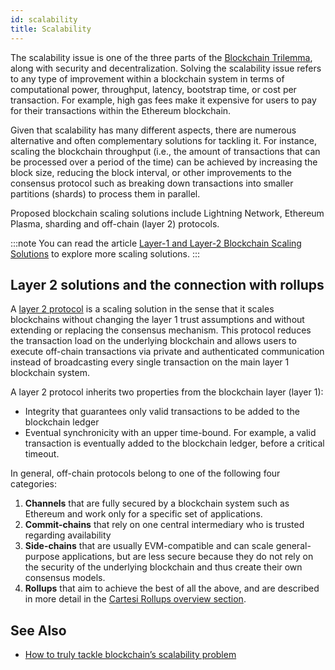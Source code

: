```yaml
---
id: scalability
title: Scalability
---
```


The scalability issue is one of the three parts of the [Blockchain Trilemma](https://www.gemini.com/cryptopedia/blockchain-trilemma-decentralization-scalability-definition), along with security and decentralization. Solving the scalability issue refers to any type of improvement within a blockchain system in terms of computational power, throughput, latency, bootstrap time, or cost per transaction. For example, high gas fees make it expensive for users to pay for their transactions within the Ethereum blockchain.

Given that scalability has many different aspects, there are numerous alternative and often complementary solutions for tackling it. For instance, scaling the blockchain throughput (i.e., the amount of transactions that can be processed over a period of the time) can be achieved by increasing the block size, reducing the block interval, or other improvements to the consensus protocol such as breaking down transactions into smaller partitions (shards) to process them in parallel.

Proposed blockchain scaling solutions include Lightning Network, Ethereum Plasma, sharding and off-chain (layer 2) protocols.

:::note
You can read the article [Layer-1 and Layer-2 Blockchain Scaling Solutions](https://www.gemini.com/cryptopedia/blockchain-layer-2-network-layer-1-network) to explore more scaling solutions.
:::

## Layer 2 solutions and the connection with rollups

A [layer 2 protocol](https://academy.binance.com/en/glossary/layer-2) is a scaling solution in the sense that it scales blockchains without changing the layer 1 trust assumptions and without extending or replacing the consensus mechanism. This protocol reduces the transaction load on the underlying blockchain and allows users to execute off-chain transactions via private and authenticated communication instead of broadcasting every single transaction on the main layer 1 blockchain system.

A layer 2 protocol inherits two properties from the blockchain layer (layer 1):
* Integrity that guarantees only valid transactions to be added to the blockchain ledger
* Eventual synchronicity with an upper time-bound. For example, a valid transaction is eventually added to the blockchain ledger, before a critical timeout.

In general, off-chain protocols belong to one of the following four categories:

1. **Channels** that are fully secured by a blockchain system such as Ethereum and work only for a specific set of applications.
2. **Commit-chains** that rely on one central intermediary who is trusted regarding availability
3. **Side-chains** that are usually EVM-compatible and can scale general-purpose applications, but are less secure because they do not rely on the security of the underlying blockchain and thus create their own consensus models.
4. **Rollups** that aim to achieve the best of all the above, and are described in more detail in the [Cartesi Rollups overview section](../../cartesi-rollups/overview#what-is-a-blockchain-rollup).

## See Also

* [How to truly tackle blockchain’s scalability problem](https://medium.com/cartesi/scaling-content-90de6f3ca4fa)
